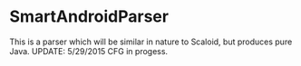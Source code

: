# SmartAndroidParser
This is a parser which will be similar in nature to Scaloid, but produces pure Java.
UPDATE: 5/29/2015
CFG in progess.
